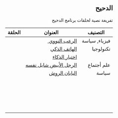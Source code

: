<div dir="rtl">

<h2 dir="rtl">الدحيح</h2>
<p dir="rtl"> تفريغة نصية لحلقات برنامج الدحيح <p>





| التصنيف       | العنوان                                 | الحلقة |
| ------------- | --------------------------------------- | ------ |
| فيزياء, سياسة | <a href="233.md">الرعب النووي </a>      |        |
| تكنولوجيا     | <a href="">الهاتف الذكي </a>            |        |
|               | <a href=""> اختبار الذكاء </a>          |        |
| علم أجتماع    | <a href=""> الرجل الأبيض شايل نفسه </a> |        |
| سياسة         | <a href=""> اليابان الروش </a>          |        |
|               |                                         |        |
|               |                                         |        |
|               |                                         |        |
|               |                                         |        |
|               |                                         |        |
|               |                                         |        |
|               |                                         |        |
|               |                                         |        |
|               |                                         |        |
|               |                                         |        |
|               |                                         |        |
|               |                                         |        |
|               |                                         |        |
|               |                                         |        |
|               |                                         |        |
|               |                                         |        |
|               |                                         |        |
|               |                                         |        |
|               |                                         |        |



</div>